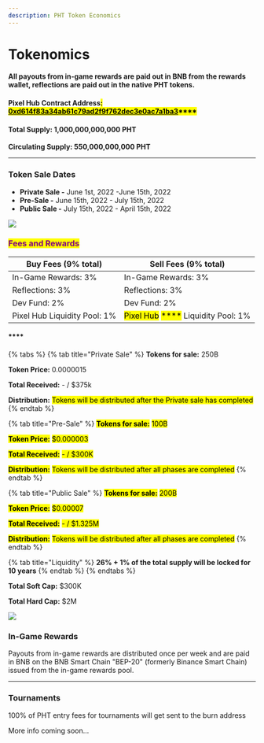 ```yaml
---
description: PHT Token Economics
---
```


# Tokenomics

#### All payouts from in-game rewards are paid out in BNB from the rewards wallet, reflections are paid out in the native PHT tokens.

#### **Pixel Hub Contract Address**<mark style="background-color:yellow;">**:**</mark> [<mark style="background-color:yellow;">**0xd614f83a34ab61c79ad2f9f762dec3e0ac7a1ba3**</mark>](https://bscscan.com/address/0xd614f83a34ab61c79ad2f9f762dec3e0ac7a1ba3)<mark style="background-color:yellow;">****</mark>

#### Total Supply: 1,000,000,000,000 PHT

**Circulating Supply: 550,000,000,000 PHT**

****

### **Token Sale Dates**

* **Private Sale -** June 1st, 2022 -June 15th, 2022
* **Pre-Sale -** June 15th, 2022 - July 15th, 2022
* **Public Sale -** July 15th, 2022 - April 15th, 2022



![](<../.gitbook/assets/pht\_token\_distribution (1).png>)

### <mark style="color:purple;">Fees and Rewards</mark>

| Buy Fees (9% total)          | Sell Fees (9% total)                                                                                                                                                        |
| ---------------------------- | --------------------------------------------------------------------------------------------------------------------------------------------------------------------------- |
| In-Game Rewards: 3%          | In-Game Rewards: 3%                                                                                                                                                         |
| Reflections: 3%              | Reflections: 3%                                                                                                                                                             |
| Dev Fund: 2%                 | Dev Fund: 2%                                                                                                                                                                |
| Pixel Hub Liquidity Pool: 1% | <mark style="background-color:yellow;">Pixel Hub</mark> <mark style="background-color:yellow;"></mark><mark style="background-color:yellow;">****</mark> Liquidity Pool: 1% |

#### ****

{% tabs %}
{% tab title="Private Sale" %}
**Tokens for sale:** 250B

**Token Price:** 0.0000015

**Total Received:** - / $375k

**Distribution:** <mark style="background-color:yellow;">Tokens will be distributed after the Private sale has completed</mark>
{% endtab %}

{% tab title="Pre-Sale" %}
<mark style="background-color:yellow;">**Tokens for sale:**</mark> <mark style="background-color:yellow;"></mark><mark style="background-color:yellow;">100B</mark>

<mark style="background-color:yellow;">**Token Price:**</mark> <mark style="background-color:yellow;"></mark><mark style="background-color:yellow;">$0.000003</mark>

<mark style="background-color:yellow;">**Total Received:**</mark>  <mark style="background-color:yellow;"></mark><mark style="background-color:yellow;">- / $300K</mark>

<mark style="background-color:yellow;">**Distribution:**</mark> <mark style="background-color:yellow;"></mark><mark style="background-color:yellow;">Tokens will be distributed after all phases are completed</mark>
{% endtab %}

{% tab title="Public Sale" %}
<mark style="background-color:yellow;">**Tokens for sale:**</mark> <mark style="background-color:yellow;"></mark><mark style="background-color:yellow;">200B</mark>

<mark style="background-color:yellow;">**Token Price:**</mark> <mark style="background-color:yellow;"></mark><mark style="background-color:yellow;">$0.00007</mark>

<mark style="background-color:yellow;">**Total Received:**</mark> <mark style="background-color:yellow;"></mark><mark style="background-color:yellow;">- / $1.325M</mark>

<mark style="background-color:yellow;">**Distribution:**</mark> <mark style="background-color:yellow;"></mark><mark style="background-color:yellow;">Tokens will be distributed after all phases are completed</mark>
{% endtab %}

{% tab title="Liquidity" %}
**26% + 1% of the total supply will be locked for 10 years**
{% endtab %}
{% endtabs %}

**Total Soft Cap:** $300K

**Total Hard Cap:** $2M





![](../.gitbook/assets/pht\_funds\_distribution.png)

### In-Game Rewards

Payouts from in-game rewards are distributed once per week and are paid in BNB on the BNB Smart Chain "BEP-20" (formerly Binance Smart Chain) issued from the in-game rewards pool.

****

### Tournaments

100% of PHT entry fees for tournaments will get sent to the burn address

More info coming soon...

